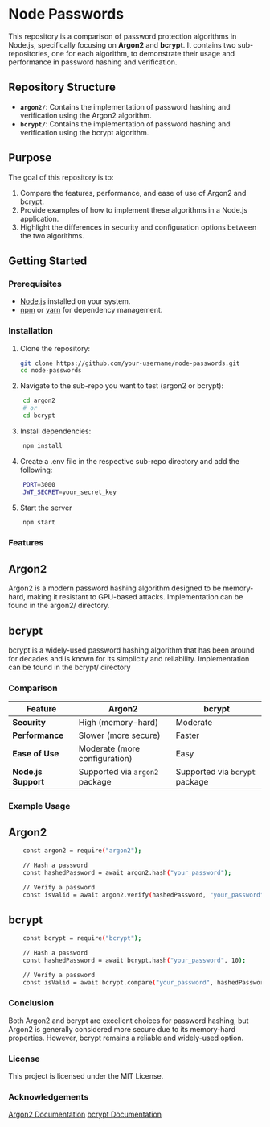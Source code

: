 # Node Passwords

This repository is a comparison of password protection algorithms in Node.js, specifically focusing on **Argon2** and **bcrypt**. It contains two sub-repositories, one for each algorithm, to demonstrate their usage and performance in password hashing and verification.

## Repository Structure

- **`argon2/`**: Contains the implementation of password hashing and verification using the Argon2 algorithm.
- **`bcrypt/`**: Contains the implementation of password hashing and verification using the bcrypt algorithm.

## Purpose

The goal of this repository is to:

1. Compare the features, performance, and ease of use of Argon2 and bcrypt.
2. Provide examples of how to implement these algorithms in a Node.js application.
3. Highlight the differences in security and configuration options between the two algorithms.

## Getting Started

### Prerequisites

- [Node.js](https://nodejs.org/) installed on your system.
- [npm](https://www.npmjs.com/) or [yarn](https://yarnpkg.com/) for dependency management.

### Installation

1. Clone the repository:
   ```bash
   git clone https://github.com/your-username/node-passwords.git
   cd node-passwords
   ```

2. Navigate to the sub-repo you want to test (argon2 or bcrypt):
```bash
    cd argon2
    # or
    cd bcrypt
```

3. Install dependencies:
```bash
    npm install
```

4. Create a .env file in the respective sub-repo directory and add the following:
```bash
    PORT=3000
    JWT_SECRET=your_secret_key
```

5. Start the server
```bash
    npm start
```

### Features
## Argon2
Argon2 is a modern password hashing algorithm designed to be memory-hard, making it resistant to GPU-based attacks.
Implementation can be found in the argon2/ directory.

## bcrypt
bcrypt is a widely-used password hashing algorithm that has been around for decades and is known for its simplicity and reliability.
Implementation can be found in the bcrypt/ directory

### Comparison
| Feature            | Argon2                          | bcrypt                          |
|--------------------|---------------------------------|---------------------------------|
| **Security**       | High (memory-hard)             | Moderate                       |
| **Performance**    | Slower (more secure)           | Faster                         |
| **Ease of Use**    | Moderate (more configuration)  | Easy                           |
| **Node.js Support**| Supported via `argon2` package | Supported via `bcrypt` package |

### Example Usage
## Argon2
```bash
    const argon2 = require("argon2");

    // Hash a password
    const hashedPassword = await argon2.hash("your_password");

    // Verify a password
    const isValid = await argon2.verify(hashedPassword, "your_password");
```
## bcrypt
```bash
    const bcrypt = require("bcrypt");

    // Hash a password
    const hashedPassword = await bcrypt.hash("your_password", 10);

    // Verify a password
    const isValid = await bcrypt.compare("your_password", hashedPassword);
```

### Conclusion
Both Argon2 and bcrypt are excellent choices for password hashing, but Argon2 is generally considered more secure due to its memory-hard properties. However, bcrypt remains a reliable and widely-used option.

### License
This project is licensed under the MIT License.

### Acknowledgements
[Argon2 Documentation](https://github.com/ranisalt/node-argon2)
[bcrypt Documentation](https://github.com/kelektiv/node.bcrypt.js)
